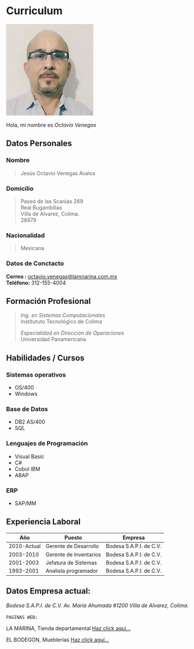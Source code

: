 # Curriculum

![](https://raw.githubusercontent.com/octavene/HerramientasDigitales/master/FotoOctavio.jpg)


Hola, mi nombre es _Octavio Venegas_   


## Datos Personales  

  ### Nombre
  > Jesús Octavio Venegas Avalos
  ### Domicilio
  >  Paseo de las Scanias 269     
  >  Real Bugambilias     
  >  Villa de Alvarez, Colima.    
  >  28979
  ### Nacionalidad
  >  Mexicana
  ### Datos de Conctacto
  **Correo  :** octavio.venegas@lamnarina.com.mx    
  **Teléfono:** 312-155-4004
  
  

## Formación Profesional
  > _Ing. en Sistemas Computacionales_  
  > Institututo Tecnológico de Colima  
  >  
  > _Especialidad en Dirección de Operaciones_  
  > Universidad Panamericana  
  

## Habilidades / Cursos
  ### Sistemas operativos
  - OS/400
  - Windows
  ### Base de Datos
  - DB2 AS/400
  - SQL
  ### Lenguajes de Programación
  - Visual Basic
  - C#
  - Cobol IBM
  - ABAP
  ### ERP 
  - SAP/MM
  
  
## Experiencia Laboral

| **Año** | **Puesto** | **Empresa** |
|-----|--------|---------|
|2010-Actual | Gerente de Desarrollo | Bodesa S.A.P.I. de C.V. |
|2003-2010 | Gerente de Inventarios| Bodesa S.A.P.I. de C.V. |
|2001-2003 | Jefatura de Sistemas | Bodesa S.A.P.I. de C.V. |
|1993-2001 | Analista programador | Bodesa S.A.P.I. de C.V. |

## Datos Empresa actual:

_Bodesa S.A.P.I. de C.V._
_Av. María Ahumada #1200_
_Villa de Alvarez, Colima._

`PAGINAS WEB:`

 LA MARINA, Tienda departamental [Haz click aquí...](https://www.lamarina.com.mx/)   
 
 EL BODEGON, Mueblerías [Haz click aquí...](https://www.elbodegon.com.mx/)   
 
 
 
 






